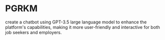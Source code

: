 # PGRKM
 create a chatbot using GPT-3.5 large language model to enhance the platform's capabilities, making it more user-friendly and interactive for both job seekers and employers.

